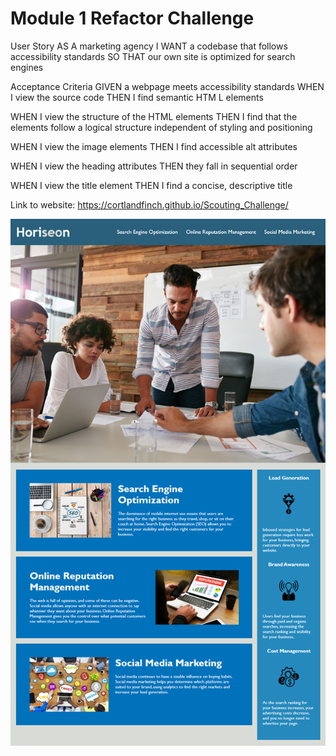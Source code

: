 # Module 1 Refactor Challenge  
User Story
AS A marketing agency
I WANT a codebase that follows accessibility standards
SO THAT our own site is optimized for search engines

Acceptance Criteria
GIVEN a webpage meets accessibility standards
WHEN I view the source code
THEN I find semantic HTM L elements

WHEN I view the structure of the HTML elements
THEN I find that the elements follow a logical structure independent of styling and positioning

WHEN I view the image elements
THEN I find accessible alt attributes

WHEN I view the heading attributes
THEN they fall in sequential order

WHEN I view the title element
THEN I find a concise, descriptive title

Link to website: https://cortlandfinch.github.io/Scouting_Challenge/

![image of Horiseon website](./assets/images/01-html-css-git-homework-demo.png/)